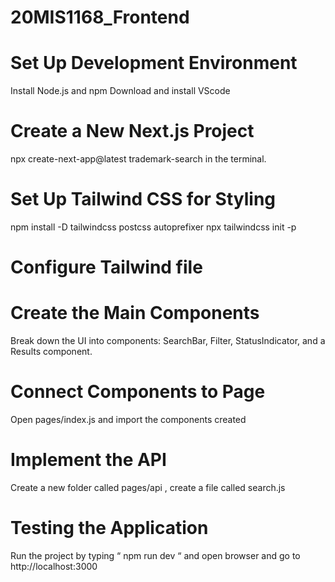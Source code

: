 # 20MIS1168_Frontend
                                              

# Set Up Development Environment
  Install Node.js and npm
  Download and install VScode
# Create a New Next.js Project
  npx create-next-app@latest trademark-search in the terminal.
# Set Up Tailwind CSS for Styling
  npm install -D tailwindcss postcss autoprefixer
  npx tailwindcss init -p
# Configure Tailwind file
 
# Create the Main Components
  Break down the UI into components: SearchBar, Filter, StatusIndicator, and a Results component. 
  
# Connect Components to Page
Open pages/index.js and import the components created

# Implement the API
Create a new folder called pages/api , create a file called search.js
 
# Testing the Application
  Run the project by typing “ npm run dev “  and open browser and go to http://localhost:3000









 
 
